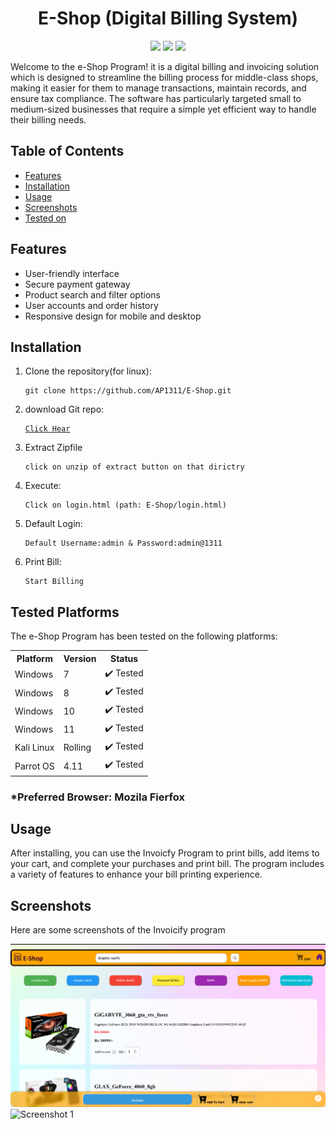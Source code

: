<!DOCTYPE html>
<html lang="en">
<head>
    <meta charset="UTF-8">
    <meta name="viewport" content="width=device-width, initial-scale=1.0">
</head>
<body>

<h1 align="center">E-Shop (Digital Billing System)</h1>
<p align="center">
    <img src="https://img.shields.io/badge/Version-1.0-green?style=for-the-badge">
    <img src="https://img.shields.io/badge/Author-AaravShah-purple?style=flat-square">
    <img src="https://img.shields.io/badge/Written%20In-HTML-blue?style=flat-square">
</p> 
<p>Welcome to the e-Shop Program! it is a digital billing and invoicing solution which is designed to streamline the billing process for middle-class shops, making it easier for them to manage transactions, maintain records, and ensure tax compliance. The software has particularly targeted small to medium-sized businesses that require a simple yet efficient way to handle their billing needs.

<h2>Table of Contents</h2>
<ul>
    <li><a href="#features">Features</a></li>
    <li><a href="#installation">Installation</a></li>
    <li><a href="#usage">Usage</a></li>
    <li><a href="#screenshots">Screenshots</a></li>
    <li><a href="#Testing">Tested on</a></li>
</ul>

<h2 id="features">Features</h2>
<ul>
    <li>User-friendly interface</li>
    <li>Secure payment gateway</li>
    <li>Product search and filter options</li>
    <li>User accounts and order history</li>
    <li>Responsive design for mobile and desktop</li>
</ul>

<h2 id="installation">Installation</h2>
<ol>
    <li>Clone the repository(for linux):
        <pre><code>git clone https://github.com/AP1311/E-Shop.git</code></pre>
    </li>
    <li>download Git repo:
            <pre><code><a href="https://github.com/AP1311/E-Shop.git">Click Hear</a></code></pre>
    </li>
    <li>Extract Zipfile
        <pre><code>click on unzip of extract button on that dirictry</code></pre>
    </li>
    <li>Execute:
        <pre><code>Click on login.html (path: E-Shop/login.html)</code></pre>
    </li>
    <li>Default Login:
        <pre><code>Default Username:admin & Password:admin@1311</code></pre>
    </li>
     <li>Print Bill:
        <pre><code>Start Billing</code></pre>
    </li>
</ol>

<h2 class="Testing">Tested Platforms</h2>

<p>The e-Shop Program has been tested on the following platforms:</p>

<table>
  <tr>
    <th>Platform</th>
    <th>Version</th>
    <th>Status</th>
  </tr>
  <tr>
    <td>Windows</td>
    <td>7</td>
    <td>✔️ Tested</td>
  </tr>
  <tr>
    <td>Windows</td>
    <td>8</td>
    <td>✔️ Tested</td>
  </tr>
  <tr>
    <td>Windows</td>
    <td>10</td>
    <td>✔️ Tested</td>
  </tr>
  <tr>
    <td>Windows</td>
    <td>11</td>
    <td>✔️ Tested</td>
  </tr>
  <tr>
    <td>Kali Linux</td>
    <td>Rolling</td>
    <td>✔️ Tested</td>
  </tr>
  <tr>
    <td>Parrot OS</td>
    <td>4.11</td>
    <td>✔️ Tested</td>
  </tr>
</table>

<h3>*Preferred Browser: Mozila Fierfox</h3>


<h2 id="usage">Usage</h2>
<p>After installing, you can use the Invoicfy Program to print bills, add items to your cart, and complete your purchases and print bill. The program includes a variety of features to enhance your bill printing experience.</p>

<h2 id="screenshots">Screenshots</h2>
<p>Here are some screenshots of the Invoicify program</p>

<img src="https://github.com/Ap1311/E-Shop/blob/4f6e55ad58e207d572e8c7d8808ad311a9aa8481/pic/p3.png" alt="Screenshot 1"><br>
<img src="https://github.com/Ap1311/E-Shop/blob/02a300ca59d3a4bae1e077a36f82590f0e2da584/pic/collage.png" alt="Screenshot 1">

</body>
</html>
